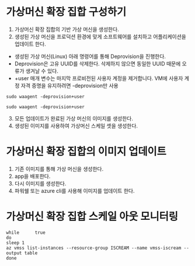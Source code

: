 # 가상머신 확장 집합 구성하기

1. 가상머신 확장 집합의 기반 가상 머신을 생성한다.
2. 생성된 가상 머신을 프로덕션 환경에 맞게 소프트웨어를 설치하고 어플리케이션을 업데이트 한다.
- 생성된 가상 머신(Linux) 아래 명령어를 통해 Deprovision을 진행한다.
- Deprovision은 고유 UUID를 삭제한다. 삭제하지 않으면 동일한 UUID 때문에 오류가 생겨날 수 있다.
- +user 매개 변수는 마지막 프로비전된 사용자 계정을 제거합니다. VM에 사용자 계정 자격 증명을 유지하려면 -deprovision만 사용

```
sudo waagent -deprovision+user

```

```
sudo waagent -deprovision+user

```


3. 모든 업데이트가 완료된 가상 머신의 이미지를 생성한다.
4. 생성된 이미지를 사용하여 가상머신 스케일 셋을 생성한다.


# 가상머신 확장 집합의 이미지 업데이트
1. 기존 이미지를 통해 가상 머신을 생성한다.
2. app을 배포한다.
3. 다시 이미지를 생성한다.
4. 파워쉘 또는 azure cli를 사용해 이미지를 업데이트 한다.


# 가상머신 확장 집합 스케일 아웃 모니터링
```
while      true                                                                                                                                  
do
sleep 1
az vmss list-instances --resource-group ISCREAM --name vmss-iscream --output table
done

```
